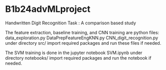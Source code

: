# B1b24advMLproject
Handwritten Digit Recognition Task : A comparison based study

The feature extraction, baseline training, and CNN training are python files: 
data_exploration.py
DataPrepFeatureEngKNN.py
CNN_digit_recognition.py
under directory src/
import required packages and run these files if needed. 

The SVM training is done in the jupyter notebook SVM.ipynb under directory notebooks/
import required packages and run the notebook if needed. 
